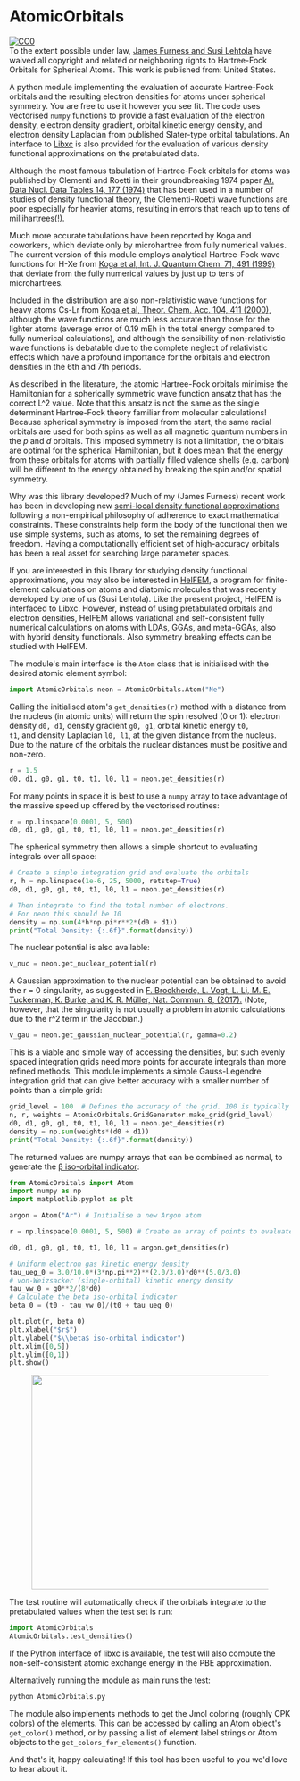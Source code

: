 # AtomicOrbitals

<p xmlns:dct="http://purl.org/dc/terms/" xmlns:vcard="http://www.w3.org/2001/vcard-rdf/3.0#">
  <a rel="license"
     href="http://creativecommons.org/publicdomain/zero/1.0/">
    <img src="https://licensebuttons.net/p/zero/1.0/80x15.png" style="border-style: none;" alt="CC0" />
  </a>
  <br />
  To the extent possible under law,
  <a rel="dct:publisher"
     href="https://www.jfurness.uk/44-2/hartree-fock-slater-orbitals-for-spherical-atoms/">
    <span property="dct:title">James Furness and Susi Lehtola</span></a>
  have waived all copyright and related or neighboring rights to
  <span property="dct:title">Hartree-Fock Orbitals for Spherical Atoms</span>.
This work is published from:
<span property="vcard:Country" datatype="dct:ISO3166"
      content="US" about="https://www.jfurness.uk/44-2/hartree-fock-slater-orbitals-for-spherical-atoms/">
  United States</span>.
</p>

<p>A python module implementing the evaluation of accurate
Hartree-Fock orbitals and the resulting electron densities for atoms
under spherical symmetry. You are free to use it however you see
fit. The code uses vectorised <code>numpy</code> functions to provide
a fast evaluation of the electron density, electron density gradient,
orbital kinetic energy density, and electron density Laplacian from
published Slater-type orbital tabulations. An interface to <a
href="https://tddft.org/programs/libxc/">Libxc</a> is also provided
for the evaluation of various density functional approximations on
the pretabulated data.</p>

<p>Although the most famous tabulation of Hartree-Fock orbitals for
atoms was published by Clementi and Roetti in their groundbreaking
1974 paper <a
href="http://doi.org/10.1016/S0092-640X(74)80016-1">At. Data
Nucl. Data Tables 14, 177 (1974)</a> that has been used in a number of
studies of density functional theory, the Clementi-Roetti wave
functions are poor especially for heavier atoms, resulting in errors
that reach up to tens of millihartrees(!).</p>

<p>Much more accurate tabulations have been reported by Koga and
coworkers, which deviate only by microhartree from fully numerical
values. The current version of this module employs analytical
Hartree-Fock wave functions for H-Xe from <a
href="http://doi.org/10.1002/(SICI)1097-461X(1999)71:6<491::AID-QUA6>3.0.CO;2-T">Koga
et al, Int. J. Quantum Chem. 71, 491 (1999)</a> that deviate from the
fully numerical values by just up to tens of microhartrees.</p>

<p>Included in the distribution are also non-relativistic wave
functions for heavy atoms Cs-Lr from <a
href="http://doi.org/10.1007/s002140000150">Koga et al,
Theor. Chem. Acc. 104, 411 (2000)</a>, although the wave functions are
much less accurate than those for the lighter atoms (average error of
0.19 mEh in the total energy compared to fully numerical
calculations), and although the sensibility of non-relativistic wave
functions is debatable due to the complete neglect of relativistic
effects which have a profound importance for the orbitals and electron
densities in the 6th and 7th periods.</p>

<p>As described in the literature, the atomic Hartree-Fock orbitals
minimise the Hamiltonian for a spherically symmetric wave function
ansatz that has the correct L^2 value. Note that this ansatz is not
the same as the single determinant Hartree-Fock theory familiar from
molecular calculations! Because spherical symmetry is imposed from the
start, the same radial orbitals are used for both spins as well as all
magnetic quantum numbers in the <em>p</em> and <em>d</em>
orbitals. This imposed symmetry is not a limitation, the orbitals are
optimal for the spherical Hamiltonian, but it does mean that the
energy from these orbitals for atoms with partially filled valence
shells (e.g. carbon) will be different to the energy obtained by
breaking the spin and/or spatial symmetry.</p>

<p>Why was this library developed? Much of my (James Furness) recent
work has been in developing new <a
href="https://en.wikipedia.org/wiki/Density_functional_theory#Approximations_(exchange%E2%80%93correlation_functionals)">semi-local
density functional approximations</a> following a non-empirical
philosophy of adherence to exact mathematical constraints. These
constraints help form the body of the functional then we use simple
systems, such as atoms, to set the remaining degrees of
freedom. Having a computationally efficient set of high-accuracy
orbitals has been a real asset for searching large parameter
spaces.</p>

<p>If you are interested in this library for studying density
functional approximations, you may also be interested in <a
href="https://github.com/susilehtola/HelFEM">HelFEM</a>, a program for
finite-element calculations on atoms and diatomic molecules that was
recently developed by one of us (Susi Lehtola). Like the present
project, HelFEM is interfaced to Libxc. However, instead of using
pretabulated orbitals and electron densities, HelFEM allows
variational and self-consistent fully numerical calculations on atoms
with LDAs, GGAs, and meta-GGAs, also with hybrid density
functionals. Also symmetry breaking effects can be studied with
HelFEM.</p>

<p>The module's main interface is the <code>Atom</code> class that is
initialised with the desired atomic element symbol:</p>

```python 
import AtomicOrbitals neon = AtomicOrbitals.Atom("Ne")
```

<p>Calling the initialised atom's <code>get_densities(r)</code> method
with a distance from the nucleus (in atomic units) will return the
spin resolved (0 or 1): electron density <code>d0, d1</code>, density
gradient <code>g0, g1</code>, orbital kinetic energy <code>t0,
t1</code>, and density Laplacian <code>l0, l1</code>, at the given
distance from the nucleus. Due to the nature of the orbitals the
nuclear distances must be positive and non-zero.</p>

```python
r = 1.5
d0, d1, g0, g1, t0, t1, l0, l1 = neon.get_densities(r)
```

<p>For many points in space it is best to use a <code>numpy</code>
array to take advantage of the massive speed up offered by the
vectorised routines:</p>

```python
r = np.linspace(0.0001, 5, 500)
d0, d1, g0, g1, t0, t1, l0, l1 = neon.get_densities(r)
```

<p>The spherical symmetry then allows a simple shortcut to evaluating
integrals over all space:</p>

```python
# Create a simple integration grid and evaluate the orbitals
r, h = np.linspace(1e-6, 25, 5000, retstep=True)
d0, d1, g0, g1, t0, t1, l0, l1 = neon.get_densities(r)

# Then integrate to find the total number of electrons.
# For neon this should be 10
density = np.sum(4*h*np.pi*r**2*(d0 + d1))
print("Total Density: {:.6f}".format(density))
```

<p>The nuclear potential is also available:</p>

```python
v_nuc = neon.get_nuclear_potential(r)
```

<p>A Gaussian approximation to the nuclear potential can be obtained
to avoid the r = 0 singularity, as suggested in <a
href="https://dx.doi.org/10.1038/s41467-017-00839-3">F. Brockherde,
L. Vogt, L. Li, M. E. Tuckerman, K. Burke, and K. R. Müller,
Nat. Commun. 8, (2017).</a> (Note, however, that the singularity is
not usually a problem in atomic calculations due to the r^2 term in
the Jacobian.)</p>

```python
v_gau = neon.get_gaussian_nuclear_potential(r, gamma=0.2)
```

<p>This is a viable and simple way of accessing the densities, but
such evenly spaced integration grids need more points for accurate
integrals than more refined methods. This module implements a simple
Gauss-Legendre integration grid that can give better accuracy with a
smaller number of points than a simple grid:</p>

```python
grid_level = 100  # Defines the accuracy of the grid. 100 is typically sufficient.
n, r, weights = AtomicOrbitals.GridGenerator.make_grid(grid_level)
d0, d1, g0, g1, t0, t1, l0, l1 = neon.get_densities(r)
density = np.sum(weights*(d0 + d1))
print("Total Density: {:.6f}".format(density))
```

<p>The returned values are numpy arrays that can be combined as
normal, to generate the <a
href="https://www.jfurness.uk/Publications/Furness2019.pdf">β
iso-orbital indicator</a>:</p>

```python
from AtomicOrbitals import Atom
import numpy as np
import matplotlib.pyplot as plt

argon = Atom("Ar") # Initialise a new Argon atom

r = np.linspace(0.0001, 5, 500) # Create an array of points to evaluate

d0, d1, g0, g1, t0, t1, l0, l1 = argon.get_densities(r)

# Uniform electron gas kinetic energy density
tau_ueg_0 = 3.0/10.0*(3*np.pi**2)**(2.0/3.0)*d0**(5.0/3.0)
# von-Weizsacker (single-orbital) kinetic energy density
tau_vw_0 = g0**2/(8*d0)
# Calculate the beta iso-orbital indicator
beta_0 = (t0 - tau_vw_0)/(t0 + tau_ueg_0)

plt.plot(r, beta_0)
plt.xlabel("$r$")
plt.ylabel("$\\beta$ iso-orbital indicator")
plt.xlim([0,5])
plt.ylim([0,1])
plt.show()
```

<div class="wp-block-image"><figure class="aligncenter size-large is-resized"><img src="https://www.jfurness.uk/wp-content/uploads/2020/01/Argon_beta-1024x768.png" alt="" class="wp-image-377" width="512" height="384"/></figure></div>

<p>The test routine will automatically check if the orbitals integrate
to the pretabulated values when the test set is run:</p>

```python
import AtomicOrbitals
AtomicOrbitals.test_densities()
```

<p>If the Python interface of libxc is available, the test will also
compute the non-self-consistent atomic exchange energy in the PBE
approximation.</p>

<p>Alternatively running the module as main runs the test:</p>

```bash
python AtomicOrbitals.py
```

<p>The module also implements methods to get the Jmol coloring (roughly CPK colors) of the elements. This can be accessed by calling an Atom object's <code>get_color()</code> method, or by passing a list of element label strings or Atom objects to the <code>get_colors_for_elements()</code> function.</p>

<p>And that's it, happy calculating! If this tool has been useful to you we'd love to hear about it.</p>

